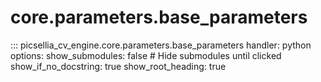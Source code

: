 # core.parameters.base_parameters

::: picsellia_cv_engine.core.parameters.base_parameters
    handler: python
    options:
        show_submodules: false  # Hide submodules until clicked
        show_if_no_docstring: true
        show_root_heading: true
